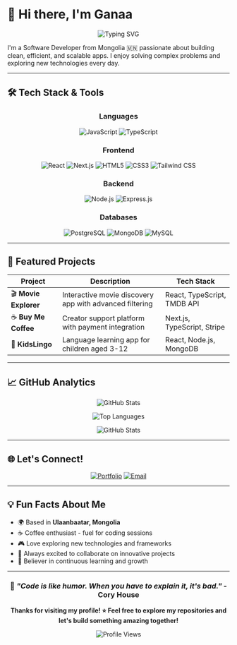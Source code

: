 # 👋 Hi there, I'm Ganaa

<div align="center">
  
![Typing SVG](https://readme-typing-svg.herokuapp.com?font=Fira+Code&pause=1000&color=36BCF7FF&center=true&vCenter=true&width=435&lines=Software+Developer;Problem+Solver;Tech+Enthusiast;Always+Learning!)

</div>

I'm a Software Developer from Mongolia 🇲🇳 passionate about building clean, efficient, and scalable apps. I enjoy solving complex problems and exploring new technologies every day.

---

## 🛠️ Tech Stack & Tools

<div align="center">

### Languages
![JavaScript](https://img.shields.io/badge/-JavaScript-F7DF1E?style=flat-square&logo=javascript&logoColor=black)
![TypeScript](https://img.shields.io/badge/-TypeScript-3178C6?style=flat-square&logo=typescript&logoColor=white)

### Frontend
![React](https://img.shields.io/badge/-React-61DAFB?style=flat-square&logo=react&logoColor=black)
![Next.js](https://img.shields.io/badge/-Next.js-000000?style=flat-square&logo=next.js&logoColor=white)
![HTML5](https://img.shields.io/badge/-HTML5-E34F26?style=flat-square&logo=html5&logoColor=white)
![CSS3](https://img.shields.io/badge/-CSS3-1572B6?style=flat-square&logo=css3&logoColor=white)
![Tailwind CSS](https://img.shields.io/badge/-Tailwind_CSS-38B2AC?style=flat-square&logo=tailwind-css&logoColor=white)

### Backend
![Node.js](https://img.shields.io/badge/-Node.js-339933?style=flat-square&logo=node.js&logoColor=white)
![Express.js](https://img.shields.io/badge/-Express.js-000000?style=flat-square&logo=express&logoColor=white)
### Databases
![PostgreSQL](https://img.shields.io/badge/-PostgreSQL-336791?style=flat-square&logo=postgresql&logoColor=white)
![MongoDB](https://img.shields.io/badge/-MongoDB-47A248?style=flat-square&logo=mongodb&logoColor=white)
![MySQL](https://img.shields.io/badge/-MySQL-4479A1?style=flat-square&logo=mysql&logoColor=white)

</div>

---

## 🌟 Featured Projects

<div align="center">

| Project | Description | Tech Stack |
|---------|-------------|------------|
| 🎬 **Movie Explorer** | Interactive movie discovery app with advanced filtering | React, TypeScript, TMDB API |
| ☕ **Buy Me Coffee** | Creator support platform with payment integration | Next.js, TypeScript, Stripe |
| 👶 **KidsLingo** | Language learning app for children aged 3-12 | React, Node.js, MongoDB |

</div>

---

## 📈 GitHub Analytics

<div align="center">
  
![GitHub Stats](https://github-readme-stats.vercel.app/api?username=merkzadok&show_icons=true&count_private=true&theme=tokyonight&hide_border=true)

![Top Languages](https://github-readme-stats.vercel.app/api/top-langs/?username=merkzadok&layout=compact&theme=tokyonight&hide_border=true)

![GitHub Stats](https://github-readme-stats.vercel.app/api?username=merkzadok&theme=tokyonight&hide_border=true&show_icons=true)

</div>

---

## 🌐 Let's Connect!

<div align="center">

[![Portfolio](https://img.shields.io/badge/-Portfolio-000000?style=for-the-badge&logo=notion&logoColor=white)](https://portfolio-topaz-three-18.vercel.app/)
[![Email](https://img.shields.io/badge/-Email-D14836?style=for-the-badge&logo=gmail&logoColor=white)](mailto:merkzadok@gmail.com)



</div>

---

## 💡 Fun Facts About Me

- 🌍 Based in **Ulaanbaatar, Mongolia**
- ☕ Coffee enthusiast - fuel for coding sessions
- 🎮 Love exploring new technologies and frameworks
- 🎯 Always excited to collaborate on innovative projects
- 📖 Believer in continuous learning and growth

---

<div align="center">
  
### 🎯 *"Code is like humor. When you have to explain it, it's bad."* - Cory House

**Thanks for visiting my profile! ⭐ Feel free to explore my repositories and let's build something amazing together!**

![Profile Views](https://komarev.com/ghpvc/?username=merkzadok&color=blueviolet&style=flat-square&label=Profile+Views)

</div>
